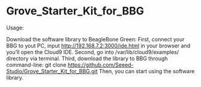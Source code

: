 # Grove_Starter_Kit_for_BBG

 Usage:

 Download the software library to BeagleBone Green:
 First, connect your BBG to yout PC, input http://192.168.7.2:3000/ide.html in your browser and you’ll open the Cloud9 IDE.
 Second, go into /var/lib/cloud9/examples/ directory via terminal.
 Third, download the library to BBG through command-line:
 git clone https://github.com/Seeed-Studio/Grove_Starter_Kit_for_BBG.git
 Then, you can start using the software library.
